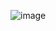 
![image](https://github.com/veleus/KursachDb/assets/63227936/bf4bf502-b7e9-47c7-8192-fbe856519062)

